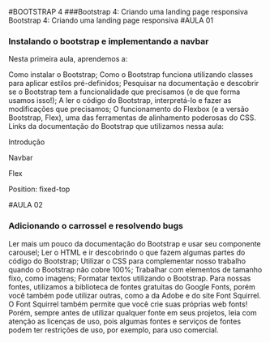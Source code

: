 #BOOTSTRAP 4
###Bootstrap 4: Criando uma landing page responsiva Bootstrap 4: Criando uma landing page responsiva
#AULA 01
### Instalando o bootstrap e implementando a navbar
Nesta primeira aula, aprendemos a:

Como instalar o Bootstrap;
Como o Bootstrap funciona utilizando classes para aplicar estilos pré-definidos;
Pesquisar na documentação e descobrir se o Bootstrap tem a funcionalidade que precisamos (e de que forma usamos isso!);
A ler o código do Bootstrap, interpretá-lo e fazer as modificações que precisamos;
O funcionamento do Flexbox (e a versão Bootstrap, Flex), uma das ferramentas de alinhamento poderosas do CSS.
Links da documentação do Bootstrap que utilizamos nessa aula:

Introdução

Navbar

Flex

Position: fixed-top

#AULA 02 
### Adicionando o carrossel e resolvendo bugs
Ler mais um pouco da documentação do Bootstrap e usar seu componente carousel;
Ler o HTML e ir descobrindo o que fazem algumas partes do código do Bootstrap;
Utilizar o CSS para complementar nosso trabalho quando o Bootstrap não cobre 100%;
Trabalhar com elementos de tamanho fixo, como imagens; Formatar textos utilizando o Bootstrap.
Para nossas fontes, utilizamos a biblioteca de fontes gratuitas do Google Fonts, porém você também pode utilizar outras, como a da Adobe e do site Font Squirrel. O Font Squirrel também permite que você crie suas próprias web fonts! Porém, sempre antes de utilizar qualquer fonte em seus projetos, leia com atenção as licenças de uso, pois algumas fontes e serviços de fontes podem ter restrições de uso, por exemplo, para uso comercial.
